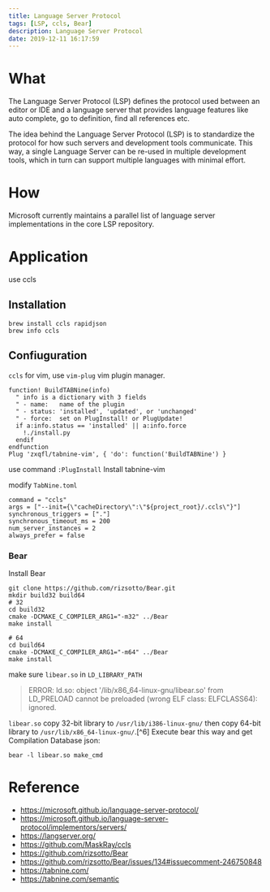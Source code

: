 ```yaml
---
title: Language Server Protocol
tags: [LSP, ccls, Bear]
description: Language Server Protocol
date: 2019-12-11 16:17:59
---
```


# What

The Language Server Protocol (LSP) defines the protocol used between an editor or IDE and a language server that provides language features like auto complete, go to definition, find all references etc.

The idea behind the Language Server Protocol (LSP) is to standardize the protocol for how such servers and development tools communicate. This way, a single Language Server can be re-used in multiple development tools, which in turn can support multiple languages with minimal effort.

# How

Microsoft currently maintains a parallel list of language server implementations in the core LSP repository.

# Application

use ccls

## Installation

```shell
brew install ccls rapidjson
brew info ccls
```

## Confiuguration

`ccls` for vim, use `vim-plug` vim plugin manager.

```vim
function! BuildTABNine(info)
  " info is a dictionary with 3 fields
  " - name:   name of the plugin
  " - status: 'installed', 'updated', or 'unchanged'
  " - force:  set on PlugInstall! or PlugUpdate!
  if a:info.status == 'installed' || a:info.force
    !./install.py
  endif
endfunction
Plug 'zxqfl/tabnine-vim', { 'do': function('BuildTABNine') }
```
use command `:PlugInstall` Install tabnine-vim

modify `TabNine.toml`

```
command = "ccls"
args = ["--init={\"cacheDirectory\":\"${project_root}/.ccls\"}"]
synchronous_triggers = ["."]
synchronous_timeout_ms = 200
num_server_instances = 2
always_prefer = false
```

### Bear

Install Bear

```shell
git clone https://github.com/rizsotto/Bear.git
mkdir build32 build64
# 32
cd build32
cmake -DCMAKE_C_COMPILER_ARG1="-m32" ../Bear
make install

# 64
cd build64
cmake -DCMAKE_C_COMPILER_ARG1="-m64" ../Bear
make install
```

make sure `libear.so` in `LD_LIBRARY_PATH`

>ERROR: ld.so: object '/lib/x86_64-linux-gnu/libear.so' from LD_PRELOAD cannot be preloaded (wrong ELF class: ELFCLASS64): ignored. 

`libear.so` copy 32-bit library to `/usr/lib/i386-linux-gnu/` then copy 64-bit library to `/usr/lib/x86_64-linux-gnu/`.[^6]
Execute bear this way and get Compilation Database json:
```shell 
bear -l libear.so make_cmd
```

# Reference

- https://microsoft.github.io/language-server-protocol/
- https://microsoft.github.io/language-server-protocol/implementors/servers/
- https://langserver.org/
- https://github.com/MaskRay/ccls
- https://github.com/rizsotto/Bear
- https://github.com/rizsotto/Bear/issues/134#issuecomment-246750848
- https://tabnine.com/
- https://tabnine.com/semantic